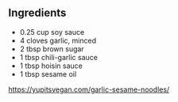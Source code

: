 ## Ingredients

- 0.25 cup soy sauce
- 4 cloves garlic, minced
- 2 tbsp brown sugar
- 1 tbsp chili-garlic sauce
- 1 tbsp hoisin sauce
- 1 tbsp sesame oil



https://yupitsvegan.com/garlic-sesame-noodles/